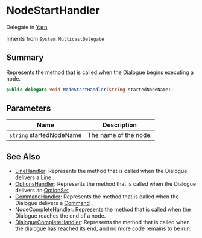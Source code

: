# NodeStartHandler

Delegate in [Yarn](./)

Inherits from `System.MulticastDelegate`

## Summary

Represents the method that is called when the Dialogue begins executing a node.

```csharp
public delegate void NodeStartHandler(string startedNodeName);
```

## Parameters

| Name                     | Description           |
| ------------------------ | --------------------- |
| `string` startedNodeName | The name of the node. |

## See Also

* [LineHandler](yarn.linehandler.md): Represents the method that is called when the Dialogue delivers a [Line](yarn.line/) .
* [OptionsHandler](yarn.optionshandler.md): Represents the method that is called when the Dialogue delivers an [OptionSet](yarn.optionset/) .
* [CommandHandler](yarn.commandhandler.md): Represents the method that is called when the Dialogue delivers a [Command](yarn.command/) .
* [NodeCompleteHandler](yarn.nodecompletehandler.md): Represents the method that is called when the Dialogue reaches the end of a node.
* [DialogueCompleteHandler](yarn.dialoguecompletehandler.md): Represents the method that is called when the dialogue has reached its end, and no more code remains to be run.
